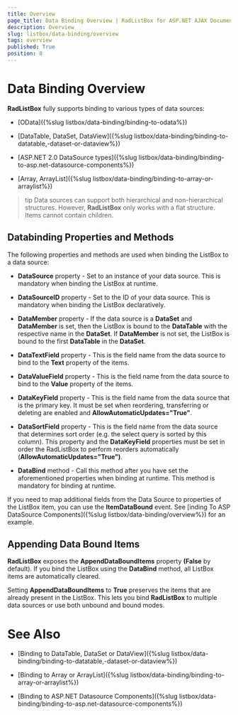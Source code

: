 ```yaml
---
title: Overview
page_title: Data Binding Overview | RadListBox for ASP.NET AJAX Documentation
description: Overview
slug: listbox/data-binding/overview
tags: overview
published: True
position: 0
---
```


# Data Binding Overview



**RadListBox** fully supports binding to various types of data sources:

* [OData]({%slug listbox/data-binding/binding-to-odata%})

* [DataTable, DataSet, DataView]({%slug listbox/data-binding/binding-to-datatable,-dataset-or-dataview%})

* [ASP.NET 2.0 DataSource types]({%slug listbox/data-binding/binding-to-asp.net-datasource-components%})

* [Array, ArrayList]({%slug listbox/data-binding/binding-to-array-or-arraylist%})

>tip Data sources can support both hierarchical and non-hierarchical structures. However, **RadListBox** only works with a flat structure. Items cannot contain children.
>


## Databinding Properties and Methods

The following properties and methods are used when binding the ListBox to a data source:

* **DataSource** property - Set to an instance of your data source. This is mandatory when binding the ListBox at runtime.

* **DataSourceID** property - Set to the ID of your data source. This is mandatory when binding the ListBox declaratively.

* **DataMember** property - If the data source is a **DataSet** and **DataMember** is set, then the ListBox is bound to the **DataTable** with the respective name in the **DataSet**. If **DataMember** is not set, the ListBox is bound to the first **DataTable** in the **DataSet**.

* **DataTextField** property - This is the field name from the data source to bind to the **Text** property of the items.

* **DataValueField** property - This is the field name from the data source to bind to the **Value** property of the items.

* **DataKeyField** property - This is the field name from the data source that is the primary key. It must be set when reordering, transferring or deleting are enabled and **AllowAutomaticUpdates="True"**.

* **DataSortField** property - This is the field name from the data source that determines sort order (e.g. the select query is sorted by this column). This property and the **DataKeyField** properties must be set in order the RadListBox to perform reorders automatically (**AllowAutomaticUpdates="True")**.

* **DataBind** method - Call this method after you have set the aforementioned properties when binding at runtime. This method is mandatory for binding at runtime.

If you need to map additional fields from the Data Source to properties of the ListBox item, you can use the **ItemDataBound** event. See [inding To ASP DataSource Components]({%slug listbox/data-binding/overview%}) for an example.

## Appending Data Bound Items

**RadListBox** exposes the **AppendDataBoundItems** property **(False** by default). If you bind the ListBox using the **DataBind** method, all ListBox items are automatically cleared.

Setting **AppendDataBoundItems** to **True** preserves the items that are already present in the ListBox. This lets you bind **RadListBox** to multiple data sources or use both unbound and bound modes.

# See Also

 * [Binding to DataTable, DataSet or DataView]({%slug listbox/data-binding/binding-to-datatable,-dataset-or-dataview%})

 * [Binding to Array or ArrayList]({%slug listbox/data-binding/binding-to-array-or-arraylist%})

 * [Binding to ASP.NET Datasource Components]({%slug listbox/data-binding/binding-to-asp.net-datasource-components%})
